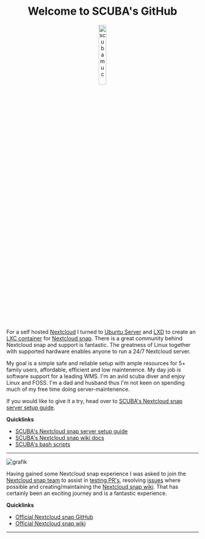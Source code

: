 <h1 align="center">Welcome to SCUBA's GitHub</h1>

<p align="center" width="100%">
    <img width="20%" src="https://avatars.githubusercontent.com/u/54933878?s=400&u=31132eb8a567528f005143a0d339174848a06df8&v=4" alt="scubamuc">
</p>

For a self hosted [Nextcloud](https://nextcloud.com/) I turned to [Ubuntu Server](https://ubuntu.com/download/server) and [LXD](https://canonical.com/lxd) to create an [LXC container](https://documentation.ubuntu.com/lxd/en/latest/explanation/lxd_lxc/) for [Nextcloud snap](https://github.com/nextcloud-snap/nextcloud-snap). There is a great community behind Nextcloud snap and support is fantastic. The greatness of Linux together with supported hardware enables anyone to run a 24/7 Nextcloud server. 

My goal is a simple safe and reliable setup with ample resources for 5+ family users, affordable, efficient and low maintenence. My day job is software support for a leading WMS. I'm an avid scuba diver and enjoy Linux and FOSS. I'm a dad and husband thus I'm not keen on spending much of my free time doing server-maintenence.

If you would like to give it a try, head over to [SCUBA's Nextcloud snap server setup guide](https://github.com/scubamuc/scubamuc.github.io).

**Quicklinks**
* [SCUBA's Nextcloud snap server setup guide](https://github.com/scubamuc/scubamuc.github.io)
* [SCUBA's Nextcloud snap wiki docs](https://github.com/scubamuc/scubamuc.github.io/tree/scubamuc/wiki-md)
* [SCUBA's bash scripts](https://github.com/scubamuc/scubamuc.github.io/tree/scubamuc/bash-scripts)

---
![grafik](https://github.com/scubamuc/scubamuc/assets/54933878/3e72d254-4786-4614-9cf9-b626a9491f97)

Having gained some Nextcloud snap experience I was asked to join the [Nextcloud snap team](https://github.com/nextcloud-snap) to assist in [testing PR's](https://github.com/nextcloud-snap/nextcloud-snap/wiki/Develop-and-contribute#testing-pull-requests), resolving [issues](https://github.com/nextcloud-snap/nextcloud-snap/issues) where possible and creating/maintaining the [Nextcloud snap wiki](https://github.com/nextcloud-snap/nextcloud-snap/wiki). That has certainly been an exciting journey and is a fantastic experience. 

**Quicklinks**
* [Official Nextcloud snap GitHub](https://github.com/nextcloud-snap/nextcloud-snap)
* [Official Nextcloud snap wiki](https://github.com/nextcloud-snap/nextcloud-snap/wiki)

---
